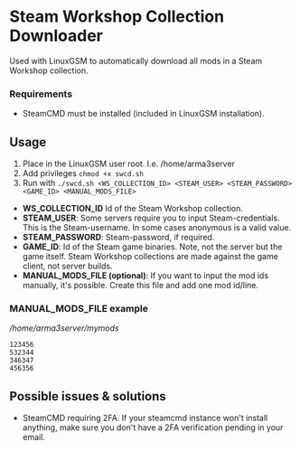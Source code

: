 # Steam Workshop Collection Downloader

Used with LinuxGSM to automatically download all mods in a Steam Workshop collection.

### Requirements
- SteamCMD must be installed (included in LinuxGSM installation).

## Usage

1. Place in the LinuxGSM user root. I.e. /home/arma3server
2. Add privileges `chmod +x swcd.sh`
3. Run with `./swcd.sh <WS_COLLECTION_ID> <STEAM_USER> <STEAM_PASSWORD> <GAME_ID> <MANUAL_MODS_FILE>`

- **WS_COLLECTION_ID** Id of the Steam Workshop collection.
- **STEAM_USER**: Some servers require you to input Steam-credentials. This is the Steam-username. In some cases anonymous is a valid value.
- **STEAM_PASSWORD**: Steam-password, if required.
- **GAME_ID**: Id of the Steam game binaries. Note, not the server but the game itself. Steam Workshop collections are made against the game client, not server builds.
- **MANUAL_MODS_FILE (optional)**: If you want to input the mod ids manually, it's possible. Create this file and add one mod id/line.

### MANUAL_MODS_FILE example
*/home/arma3server/mymods*
```
123456
532344
346347
456356
```

## Possible issues & solutions

- SteamCMD requiring 2FA. If your steamcmd instance won't install anything, make sure you don't have a 2FA verification pending in your email.